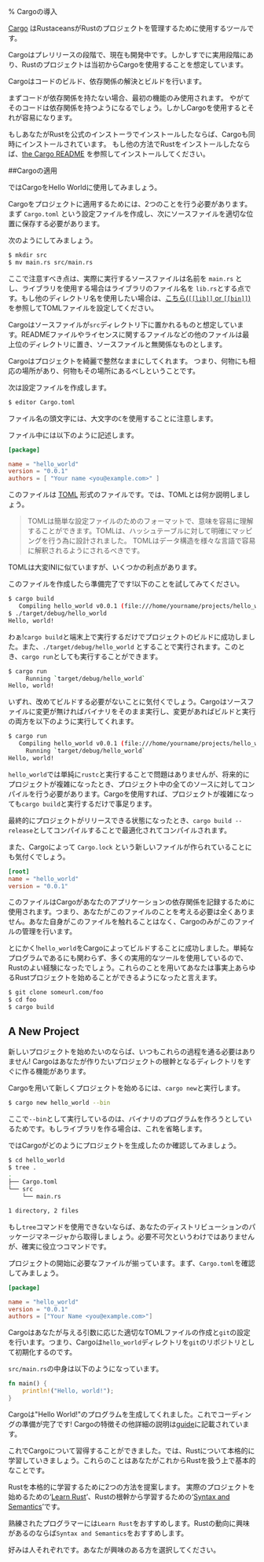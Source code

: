 % Cargoの導入

[Cargo][cratesio] はRustaceansがRustのプロジェクトを管理するために使用するツールです。

Cargoはプレリリースの段階で、現在も開発中です。しかしすでに実用段階にあり、Rustのプロジェクトは当初からCargoを使用することを想定しています。

[cratesio]: http://doc.crates.io

Cargoはコードのビルド、依存関係の解決とビルドを行います。

まずコードが依存関係を持たない場合、最初の機能のみ使用されます。
やがてそのコードは依存関係を持つようになるでしょう。しかしCargoを使用するとそれが容易になります。

もしあなたがRustを公式のインストーラでインストールしたならば、Cargoも同時にインストールされています。
もし他の方法でRustをインストールしたならば、[the Cargo README][cargoreadme] を参照してインストールしてください。

[cargoreadme]: https://github.com/rust-lang/cargo#installing-cargo-from-nightlies


##Cargoの適用


ではCargoをHello Worldに使用してみましょう。

Cargoをプロジェクトに適用するためには、2つのことを行う必要があります。
まず `Cargo.toml` という設定ファイルを作成し、次にソースファイルを適切な位置に保存する必要があります。

次のようにしてみましょう。

```bash
$ mkdir src
$ mv main.rs src/main.rs
```

ここで注意すべき点は、実際に実行するソースファイルは名前を `main.rs` とし、ライブラリを使用する場合はライブラリのファイル名を `lib.rs`とする点です。もし他のディレクトリ名を使用したい場合は、[こちら(`[[lib]]` or `[[bin]]`)][crates-custom]を参照してTOMLファイルを設定してください。

[crates-custom]: http://doc.crates.io/manifest.html#configuring-a-target

Cargoはソースファイルが`src`ディレクトリ下に置かれるものと想定しています。READMEファイルやライセンスに関するファイルなどの他のファイルは最上位のディレクトリに置き、ソースファイルと無関係なものとします。

Cargoはプロジェクトを綺麗で整然なままにしてくれます。
つまり、何物にも相応の場所があり、何物もその場所にあるべしということです。

次は設定ファイルを作成します。

```bash
$ editor Cargo.toml
```
ファイル名の頭文字には、大文字の`C`を使用することに注意します。

ファイル中には以下のように記述します。

```toml
[package]

name = "hello_world"
version = "0.0.1"
authors = [ "Your name <you@example.com>" ]
```

このファイルは [TOML][toml] 形式のファイルです。では、TOMLとは何か説明しましょう。
> TOMLは簡単な設定ファイルのためのフォーマットで、意味を容易に理解することができます。TOMLは、ハッシュテーブルに対して明確にマッピングを行う為に設計されました。
>TOMLはデータ構造を様々な言語で容易に解釈されるようにされるべきです。

TOMLは大変INIに似ていますが、いくつかの利点があります。

[toml]: https://github.com/toml-lang/toml

このファイルを作成したら準備完了です!以下のことを試してみてください。

```bash
$ cargo build
   Compiling hello_world v0.0.1 (file:///home/yourname/projects/hello_world)
$ ./target/debug/hello_world
Hello, world!
```

わぁ!`cargo build`と端末上で実行するだけでプロジェクトのビルドに成功しました。また、`./target/debug/hello_world` とすることで実行されます。このとき、`cargo run`としても実行することができます。

```bash
$ cargo run
     Running `target/debug/hello_world`
Hello, world!
```

いずれ、改めてビルドする必要がないことに気付くでしょう。Cargoはソースファイルに変更が無ければバイナリをそのまま実行し、変更があればビルドと実行の両方を以下のように実行してくれます。

```bash
$ cargo run
   Compiling hello_world v0.0.1 (file:///home/yourname/projects/hello_world)
     Running `target/debug/hello_world`
Hello, world!
```

`hello_world`では単純に`rustc`と実行することで問題はありませんが、将来的にプロジェクトが複雑になったとき、プロジェクト中の全てのソースに対してコンパイルを行う必要があります。Cargoを使用すれば、プロジェクトが複雑になっても`cargo build`と実行するだけで事足ります。

最終的にプロジェクトがリリースできる状態になったとき、`cargo build --release`としてコンパイルすることで最適化されてコンパイルされます。

また、Cargoによって `Cargo.lock` という新しいファイルが作られていることにも気付くでしょう。

```toml
[root]
name = "hello_world"
version = "0.0.1"
```

このファイルはCargoがあなたのアプリケーションの依存関係を記録するために使用されます。つまり、あなたがこのファイルのことを考える必要は全くありません。あなた自身がこのファイルを触れることはなく、Cargoのみがこのファイルの管理を行います。

とにかく!`hello_world`をCargoによってビルドすることに成功しました。単純なプログラムであるにも関わらず、多くの実用的なツールを使用しているので、Rustのよい経験になったでしょう。これらのことを用いてあなたは事実上あらゆるRustプロジェクトを始めることができるようになったと言えます。

```bash
$ git clone someurl.com/foo
$ cd foo
$ cargo build
```

## A New Project

新しいプロジェクトを始めたいのならば、いつもこれらの過程を通る必要はありません!
Cargoはあなたが作りたいプロジェクトの根幹となるディレクトリをすぐに作る機能があります。

Cargoを用いて新しくプロジェクトを始めるには、`cargo new`と実行します。

```bash
$ cargo new hello_world --bin
```

ここで`--bin`として実行しているのは、バイナリのプログラムを作ろうとしているためです。もしライブラリを作る場合は、これを省略します。

ではCargoがどのようにプロジェクトを生成したのか確認してみましょう。

```bash
$ cd hello_world
$ tree .
.
├── Cargo.toml
└── src
    └── main.rs

1 directory, 2 files
```

もし`tree`コマンドを使用できないならば、あなたのディストリビューションのパッケージマネージャから取得しましょう。必要不可欠というわけではありませんが、確実に役立つコマンドです。

プロジェクトの開始に必要なファイルが揃っています。まず、`Cargo.toml`を確認してみましょう。

```toml
[package]

name = "hello_world"
version = "0.0.1"
authors = ["Your Name <you@example.com>"]
```

Cargoはあなたが与える引数に応じた適切なTOMLファイルの作成と`git`の設定を行います。つまり、Cargoは`hello_world`ディレクトリを`git`のリポジトリとして初期化するのです。

`src/main.rs`の中身は以下のようになっています。

```rust
fn main() {
    println!("Hello, world!");
}
```

Cargoは"Hello World!"のプログラムを生成してくれました。これでコーディングの準備が完了です!
Cargoの特徴その他詳細の説明は[guide][guide]に記載されています。

[guide]: http://doc.crates.io/guide.html

これでCargoについて習得することができました。では、Rustについて本格的に学習していきましょう。これらのことはあなたがこれからRustを扱う上で基本的なことです。

Rustを本格的に学習するために2つの方法を提案します。
実際のプロジェクトを始めるための‘[Learn Rust][learnrust]’、Rustの根幹から学習するための‘[Syntax and Semantics][syntax]’です。

熟練されたプログラマーには`Learn Rust`をおすすめします。Rustの動向に興味があるのならば`Syntax and Semantics`をおすすめします。

好みは人それぞれです。あなたが興味のある方を選択してください。

[learnrust]: learn-rust.html
[syntax]: syntax-and-semantics.html
